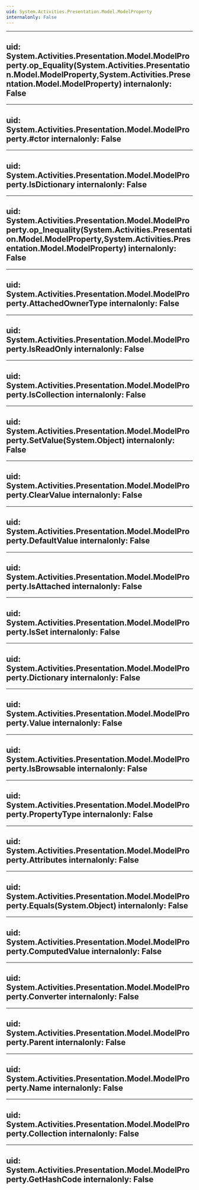 ```yaml
---
uid: System.Activities.Presentation.Model.ModelProperty
internalonly: False
---
```


---
uid: System.Activities.Presentation.Model.ModelProperty.op_Equality(System.Activities.Presentation.Model.ModelProperty,System.Activities.Presentation.Model.ModelProperty)
internalonly: False
---

---
uid: System.Activities.Presentation.Model.ModelProperty.#ctor
internalonly: False
---

---
uid: System.Activities.Presentation.Model.ModelProperty.IsDictionary
internalonly: False
---

---
uid: System.Activities.Presentation.Model.ModelProperty.op_Inequality(System.Activities.Presentation.Model.ModelProperty,System.Activities.Presentation.Model.ModelProperty)
internalonly: False
---

---
uid: System.Activities.Presentation.Model.ModelProperty.AttachedOwnerType
internalonly: False
---

---
uid: System.Activities.Presentation.Model.ModelProperty.IsReadOnly
internalonly: False
---

---
uid: System.Activities.Presentation.Model.ModelProperty.IsCollection
internalonly: False
---

---
uid: System.Activities.Presentation.Model.ModelProperty.SetValue(System.Object)
internalonly: False
---

---
uid: System.Activities.Presentation.Model.ModelProperty.ClearValue
internalonly: False
---

---
uid: System.Activities.Presentation.Model.ModelProperty.DefaultValue
internalonly: False
---

---
uid: System.Activities.Presentation.Model.ModelProperty.IsAttached
internalonly: False
---

---
uid: System.Activities.Presentation.Model.ModelProperty.IsSet
internalonly: False
---

---
uid: System.Activities.Presentation.Model.ModelProperty.Dictionary
internalonly: False
---

---
uid: System.Activities.Presentation.Model.ModelProperty.Value
internalonly: False
---

---
uid: System.Activities.Presentation.Model.ModelProperty.IsBrowsable
internalonly: False
---

---
uid: System.Activities.Presentation.Model.ModelProperty.PropertyType
internalonly: False
---

---
uid: System.Activities.Presentation.Model.ModelProperty.Attributes
internalonly: False
---

---
uid: System.Activities.Presentation.Model.ModelProperty.Equals(System.Object)
internalonly: False
---

---
uid: System.Activities.Presentation.Model.ModelProperty.ComputedValue
internalonly: False
---

---
uid: System.Activities.Presentation.Model.ModelProperty.Converter
internalonly: False
---

---
uid: System.Activities.Presentation.Model.ModelProperty.Parent
internalonly: False
---

---
uid: System.Activities.Presentation.Model.ModelProperty.Name
internalonly: False
---

---
uid: System.Activities.Presentation.Model.ModelProperty.Collection
internalonly: False
---

---
uid: System.Activities.Presentation.Model.ModelProperty.GetHashCode
internalonly: False
---
